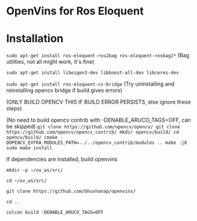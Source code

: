 # OpenVins for Ros Eloquent
# Installation
`sudo apt-get install ros-eloquent-ros2bag ros-eloquent-rosbag2*` (Bag utilities, not all might work, it's fine)

`sudo apt-get install libeigen3-dev libboost-all-dev libceres-dev`

`sudo apt-get install ros-eloquent-cv-bridge` (Try uninstalling and reinstalling opencv bridge if build gives errors)

(ONLY BUILD OPENCV THIS IF BUILD ERROR PERSISTS, else ignore these steps)

(No need to build opencv contrib with -DENABLE_ARUCO_TAGS=OFF, can be skipped)
`git clone https://github.com/opencv/opencv/
git clone https://github.com/opencv/opencv_contrib/
mkdir opencv/build/
cd opencv/build/
cmake -DOPENCV_EXTRA_MODULES_PATH=../../opencv_contrib/modules ..
make -j8
sudo make install`

If dependencies are installed, build openvins

`mkdir -p ~/ov_ws/src/`

`cd ~/ov_ws/src/`

`git clone https://github.com/bhushanap/openvins/`

`cd ..`

`colcon build -DENABLE_ARUCO_TAGS=OFF`
